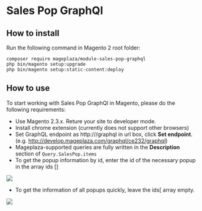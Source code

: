 # Sales Pop GraphQl

## How to install
Run the following command in Magento 2 root folder:

```
composer require mageplaza/module-sales-pop-graphql
php bin/magento setup:upgrade
php bin/magento setup:static-content:deploy
```

## How to use

To start working with Sales Pop GraphQl in Magento, please do the following requirements:

- Use Magento 2.3.x. Reture your site to developer mode.
- Install chrome extension (currently does not support other browsers)
- Set GraphQL endpoint as http://<magento2-3-server>/graphql in url box, click **Set endpoint**. 
(e.g. http://develop.mageplaza.com/graphql/ce232/graphql)
- Mageplaza-supported queries are fully written in the **Description** section of `Query.SalesPop.items`
- To get the popup information by id, enter the id of the necessary popup in the array ids []

![](https://i.imgur.com/DVq9oky.png)

- To get the information of all popups quickly, leave the ids[ array empty. 

![](https://i.imgur.com/33cnSY6.png)

